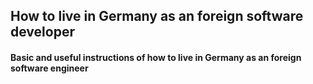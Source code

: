 ## How to live in Germany as an foreign software developer
#### Basic and useful instructions of how to live in Germany as an foreign software engineer